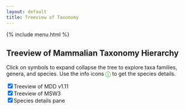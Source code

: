 ```yaml
---
layout: default
title: Treeview of Taxonomy
---
```

<script src="https://ajax.googleapis.com/ajax/libs/jquery/1.11.3/jquery.min.js"></script> 
<script type="text/javascript" src="js/papaparse.min.js"></script>
<script src="js/speciesinfo.js"></script>
<script src="js/mammals.js"></script>
<script>document.addEventListener("DOMContentLoaded", createMDDOrderList())</script>
<style></style>
<link rel="stylesheet" href="mdd/css/tree.css">

{% include menu.html %}

<p>
    <h2>
    Treeview of Mammalian Taxonomy Hierarchy
    </h2>
    Click on symbols to expand collapse the tree to explore taxa families, genera, and species. Use the info icons <span style="color:#008800;font-weight:500;">&#9432; </span> to get the species details.
</p>
<div class="tree-display-options">
                 <input id="check-MDD"     type="checkbox" name="load" onchange="onChangeOrderList(event)" checked >Treeview of MDD v1.11
            <br/><input id="check-MSW3"    type="checkbox" name="load" onchange="onChangeOrderList(event)" checked >Treeview of MSW3
            <br/><input id="check-details" type="checkbox" name="load" onchange="onChangeOrderList(event)" checked >Species details pane
</div> 
<div style="clear:both;"></div>
<div id="content-details" > <!-- used by fillSpeciesInfo() --> </div>
<div id="content">
   <div id="content-MDD" class="interactive"></div>
   <div id="content-MSW3" class="interactive"></div>
</div>

